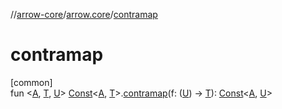//[arrow-core](../../index.md)/[arrow.core](index.md)/[contramap](contramap.md)

# contramap

[common]\
fun &lt;[A](contramap.md), [T](contramap.md), [U](contramap.md)&gt; [Const](-const/index.md)&lt;[A](contramap.md), [T](contramap.md)&gt;.[contramap](contramap.md)(f: ([U](contramap.md)) -&gt; [T](contramap.md)): [Const](-const/index.md)&lt;[A](contramap.md), [U](contramap.md)&gt;
